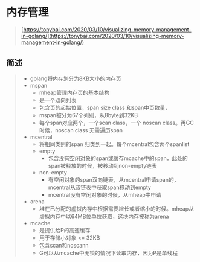 # 内存管理

> [https://tonybai.com/2020/03/10/visualizing-memory-management-in-golang/](https://tonybai.com/2020/03/10/visualizing-memory-management-in-golang/)

## 简述

> * golang将内存划分为8KB大小的内存页
> * mspan
>   * mheap管理内存页的基本结构
>   * 是一个双向列表
>   * 包含页的起始位置，span size class 和span中页数量，
>   * mspan被分为67个列别，从8byte到32KB
>   * 每个span对应两个，一个scan class，一个 noscan class。再GC时候，noscan class 无需遍历span
> * mcentral
>   * 将相同类别的span 归类到一起。每个mcentral包含两个spanlist
>   * empty
>     * 包含没有空闲对象的span或缓存mcache中的span，此处的span被释放的时候，被移动到non-empty链表
>   * non-empty
>     * 有空闲对象的span双向链表，从mcentral申请span的，mcentral从该链表中获取span移动到empty
>     * mcentral没有空闲对象的时候，从mheap中申请
> * arena
>   * 堆在已分配的虚拟内存中根据需要增长或者缩小的时候。mheap从虚拟内存中以64MB位单位获取，这块内存被称为arena
> * mcache
>   * 是提供给P的高速缓存
>   * 用于存储小对象 &lt;= 32KB 
>   * 包含scan和noscann
>   * G可以从mcache中无锁的情况下读取内存，因为P是单线程



